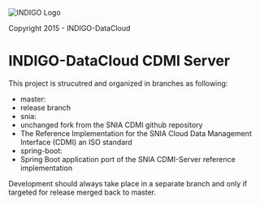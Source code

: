 ![INDIGO Logo](https://www.indigo-datacloud.eu/sites/default/files/logo_new_1.png)

Copyright 2015 - INDIGO-DataCloud

# INDIGO-DataCloud CDMI Server

This project is strucutred and organized in branches as following:
* master:
 * release branch
* snia:
 * unchanged fork from the SNIA CDMI github repository
 * The Reference Implementation for the SNIA Cloud Data Management Interface (CDMI) an ISO standard
* spring-boot:
 * Spring Boot application port of the SNIA CDMI-Server reference implementation

Development should always take place in a separate branch and only if targeted for release merged back to master.


